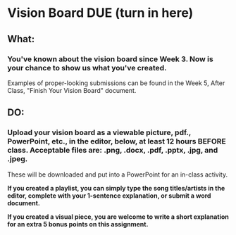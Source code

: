 # Vision Board DUE (turn in here)

## What:

### You've known about the vision board since Week 3. Now is your chance to show us what you've created.

Examples of proper-looking submissions can be found in the Week 5, After Class, "Finish Your Vision Board" document.

## DO:

### Upload your vision board as a viewable picture, pdf., PowerPoint, etc., in the editor, below, at least 12 hours BEFORE class. Acceptable files are: .png, .docx, .pdf, .pptx, .jpg, and .jpeg.

These will be downloaded and put into a PowerPoint for an in-class activity.

**If you created a playlist, you can simply type the song titles/artists in the editor, complete with your 1-sentence explanation, or submit a word document.**

**If you created a visual piece, you are welcome to write a short explanation for an extra 5 bonus points on this assignment.**

